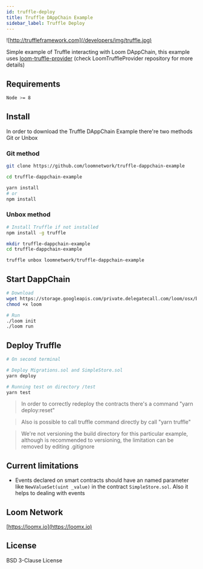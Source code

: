 ```yaml
---
id: truffle-deploy
title: Truffle DAppChain Example
sidebar_label: Truffle Deploy
---
```


![http://truffleframework.com](/developers/img/truffle.jpg)

Simple example of Truffle interacting with Loom DAppChain, this example uses [loom-truffle-provider](https://github.com/loomnetwork/loom-truffle-provider) (check LoomTruffleProvider repository for more details)


## Requirements

```bash
Node >= 8
```

## Install

In order to download the Truffle DAppChain Example there're two methods Git or Unbox

### Git method
```bash
git clone https://github.com/loomnetwork/truffle-dappchain-example
```

```bash
cd truffle-dappchain-example

yarn install
# or
npm install
```

### Unbox method
```bash
# Install Truffle if not installed
npm install -g truffle

mkdir truffle-dappchain-example
cd truffle-dappchain-example

truffle unbox loomnetwork/truffle-dappchain-example
```

## Start DappChain

```bash
# Download
wget https://storage.googleapis.com/private.delegatecall.com/loom/osx/build-161/loom
chmod +x loom

# Run
./loom init
./loom run
```

## Deploy Truffle

```bash
# On second terminal

# Deploy Migrations.sol and SimpleStore.sol
yarn deploy

# Running test on directory /test
yarn test
```

> In order to correctly redeploy the contracts there's a command "yarn deploy:reset"

> Also is possible to call truffle command directly by call "yarn truffle"

> We're not versioning the build directory for this particular example, although is recommended to versioning, the limitation can be removed by editing .gitignore

## Current limitations

* Events declared on smart contracts should have an named parameter like `NewValueSet(uint _value)` in the contract `SimpleStore.sol`. Also it helps to dealing with events

Loom Network
----
[https://loomx.io](https://loomx.io)


License
----

BSD 3-Clause License
